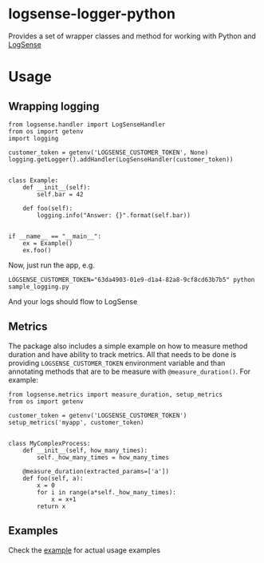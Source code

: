 # logsense-logger-python

Provides a set of wrapper classes and method for working
with Python and [LogSense](https://logsense.com)

# Usage

## Wrapping logging

```
from logsense.handler import LogSenseHandler
from os import getenv
import logging

customer_token = getenv('LOGSENSE_CUSTOMER_TOKEN', None)
logging.getLogger().addHandler(LogSenseHandler(customer_token))


class Example:
    def __init__(self):
        self.bar = 42

    def foo(self):
        logging.info("Answer: {}".format(self.bar))


if __name__ == "__main__":
    ex = Example()
    ex.foo()
```

Now, just run the app, e.g.

```
LOGSENSE_CUSTOMER_TOKEN="63da4903-01e9-d1a4-82a8-9cf8cd63b7b5" python sample_logging.py
```

And your logs should flow to LogSense

## Metrics

The package also includes a simple example on how to measure method duration
and have ability to track metrics. All that needs to be done is providing
`LOGSENSE_CUSTOMER_TOKEN` environment variable and than annotating
methods that are to be measure with `@measure_duration()`. For example:

```
from logsense.metrics import measure_duration, setup_metrics
from os import getenv

customer_token = getenv('LOGSENSE_CUSTOMER_TOKEN')
setup_metrics('myapp', customer_token)


class MyComplexProcess:
    def __init__(self, how_many_times):
        self._how_many_times = how_many_times

    @measure_duration(extracted_params=['a'])
    def foo(self, a):
        x = 0
        for i in range(a*self._how_many_times):
            x = x+1
        return x
```

## Examples

Check the [example](example/) for actual usage examples